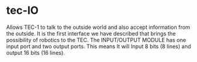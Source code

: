 # tec-IO

Allows TEC-1 to talk to the outside world and also accept information from the outside. It is the first interface we have described that brings the possibility of robotics to the TEC. The INPUT/OUTPUT MODULE has one input port and two output ports. This means It will Input 8 bits (8 lines) and output 16 bits (16 lines). 
